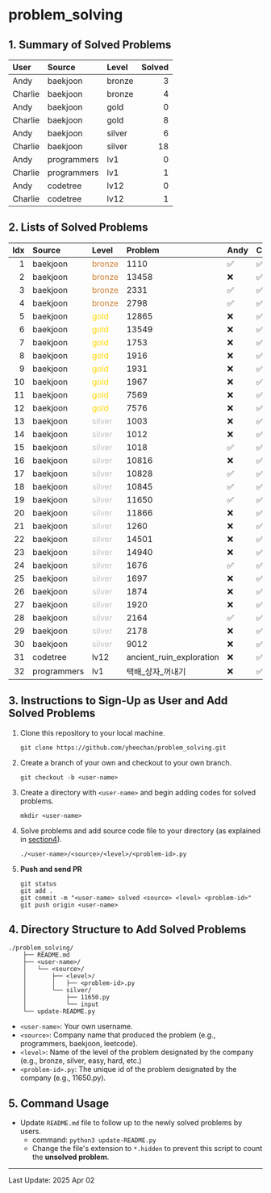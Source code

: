 # problem_solving

## 1. Summary of Solved Problems
<!-- START_TABLE_SUMMARY -->
| User    | Source      | Level   |   Solved |
|:--------|:------------|:--------|---------:|
| Andy    | baekjoon    | bronze  |        3 |
| Charlie | baekjoon    | bronze  |        4 |
| Andy    | baekjoon    | gold    |        0 |
| Charlie | baekjoon    | gold    |        8 |
| Andy    | baekjoon    | silver  |        6 |
| Charlie | baekjoon    | silver  |       18 |
| Andy    | programmers | lv1     |        0 |
| Charlie | programmers | lv1     |        1 |
| Andy    | codetree    | lv12    |        0 |
| Charlie | codetree    | lv12    |        1 |
<!-- END_TABLE_SUMMARY -->

## 2. Lists of Solved Problems
<!-- START_TABLE_LIST -->
|   Idx | Source      | Level                                      | Problem                  | Andy   | Charlie   |
|------:|:------------|:-------------------------------------------|:-------------------------|:-------|:----------|
|     1 | baekjoon    | <span style="color:#CD7F32;">bronze</span> | 1110                     | ✅      | ✅         |
|     2 | baekjoon    | <span style="color:#CD7F32;">bronze</span> | 13458                    | ❌      | ✅         |
|     3 | baekjoon    | <span style="color:#CD7F32;">bronze</span> | 2331                     | ✅      | ✅         |
|     4 | baekjoon    | <span style="color:#CD7F32;">bronze</span> | 2798                     | ✅      | ✅         |
|     5 | baekjoon    | <span style="color:#FFD700;">gold</span>   | 12865                    | ❌      | ✅         |
|     6 | baekjoon    | <span style="color:#FFD700;">gold</span>   | 13549                    | ❌      | ✅         |
|     7 | baekjoon    | <span style="color:#FFD700;">gold</span>   | 1753                     | ❌      | ✅         |
|     8 | baekjoon    | <span style="color:#FFD700;">gold</span>   | 1916                     | ❌      | ✅         |
|     9 | baekjoon    | <span style="color:#FFD700;">gold</span>   | 1931                     | ❌      | ✅         |
|    10 | baekjoon    | <span style="color:#FFD700;">gold</span>   | 1967                     | ❌      | ✅         |
|    11 | baekjoon    | <span style="color:#FFD700;">gold</span>   | 7569                     | ❌      | ✅         |
|    12 | baekjoon    | <span style="color:#FFD700;">gold</span>   | 7576                     | ❌      | ✅         |
|    13 | baekjoon    | <span style="color:#C0C0C0;">silver</span> | 1003                     | ❌      | ✅         |
|    14 | baekjoon    | <span style="color:#C0C0C0;">silver</span> | 1012                     | ❌      | ✅         |
|    15 | baekjoon    | <span style="color:#C0C0C0;">silver</span> | 1018                     | ✅      | ✅         |
|    16 | baekjoon    | <span style="color:#C0C0C0;">silver</span> | 10816                    | ❌      | ✅         |
|    17 | baekjoon    | <span style="color:#C0C0C0;">silver</span> | 10828                    | ✅      | ✅         |
|    18 | baekjoon    | <span style="color:#C0C0C0;">silver</span> | 10845                    | ✅      | ✅         |
|    19 | baekjoon    | <span style="color:#C0C0C0;">silver</span> | 11650                    | ✅      | ✅         |
|    20 | baekjoon    | <span style="color:#C0C0C0;">silver</span> | 11866                    | ❌      | ✅         |
|    21 | baekjoon    | <span style="color:#C0C0C0;">silver</span> | 1260                     | ❌      | ✅         |
|    22 | baekjoon    | <span style="color:#C0C0C0;">silver</span> | 14501                    | ❌      | ✅         |
|    23 | baekjoon    | <span style="color:#C0C0C0;">silver</span> | 14940                    | ❌      | ✅         |
|    24 | baekjoon    | <span style="color:#C0C0C0;">silver</span> | 1676                     | ✅      | ✅         |
|    25 | baekjoon    | <span style="color:#C0C0C0;">silver</span> | 1697                     | ❌      | ✅         |
|    26 | baekjoon    | <span style="color:#C0C0C0;">silver</span> | 1874                     | ❌      | ✅         |
|    27 | baekjoon    | <span style="color:#C0C0C0;">silver</span> | 1920                     | ❌      | ✅         |
|    28 | baekjoon    | <span style="color:#C0C0C0;">silver</span> | 2164                     | ✅      | ✅         |
|    29 | baekjoon    | <span style="color:#C0C0C0;">silver</span> | 2178                     | ❌      | ✅         |
|    30 | baekjoon    | <span style="color:#C0C0C0;">silver</span> | 9012                     | ❌      | ✅         |
|    31 | codetree    | lv12                                       | ancient_ruin_exploration | ❌      | ✅         |
|    32 | programmers | lv1                                        | 택배_상자_꺼내기                | ❌      | ✅         |
<!-- END_TABLE_LIST -->

## 3. Instructions to Sign-Up as User and Add Solved Problems
1. Clone this repository to your local machine.
    ```
    git clone https://github.com/yheechan/problem_solving.git
    ```
2. Create a branch of your own and checkout to your own branch.
    ```
    git checkout -b <user-name>
    ```
3. Create a directory with ``<user-name>`` and begin adding codes for solved problems.
    ```
    mkdir <user-name>
    ```
4. Solve problems and add source code file to your directory (as explained in [section4](#4-directory-structure-to-add-solved-problems)).
    ```
    ./<user-name>/<source>/<level>/<problem-id>.py
    ```
5. **Push and send PR**
    ```
    git status
    git add .
    git commit -m "<user-name> solved <source> <level> <problem-id>"
    git push origin <user-name>
    ```

## 4. Directory Structure to Add Solved Problems
```
./problem_solving/
    ├── README.md
    ├── <user-name>/
    │   └── <source>/
    │       ├── <level>/
    │       │   ├── <problem-id>.py
    │       └── silver/
    │           ├── 11650.py
    │           └── input
    └── update-README.py
```
* ``<user-name>``: Your own username.
* ``<source>``: Company name that produced the problem (e.g., programmers, baekjoon, leetcode).
* ``<level>``: Name of the level of the problem designated by the company (e.g., bronze, silver, easy, hard, etc.)
* ``<problem-id>.py``: The unique id of the problem designated by the company (e.g., 11650.py).


## 5. Command Usage
* Update ``README.md`` file to follow up to the newly solved problems by users.
  * command: ``python3 update-README.py``
  * Change the file's extension to ``*.hidden`` to prevent this script to count the **unsolved problem**.

---

<!-- START_LAST_UPDATED -->
Last Update: 2025 Apr 02
<!-- END_LAST_UPDATED -->
